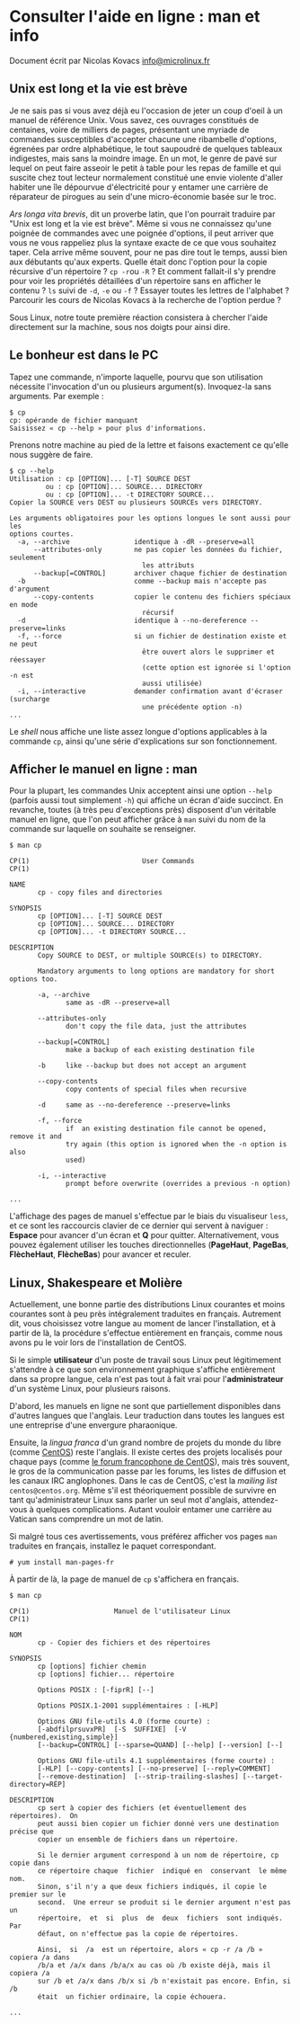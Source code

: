 Consulter l'aide en ligne : man et info
=======================================

Document écrit par Nicolas Kovacs <info@microlinux.fr>

Unix est long et la vie est brève
---------------------------------

Je ne sais pas si vous avez déjà eu l'occasion de jeter un coup d'oeil à un
manuel de référence Unix. Vous savez, ces ouvrages constitués de centaines,
voire de milliers de pages, présentant une myriade de commandes susceptibles
d'accepter chacune une ribambelle d'options, égrenées par ordre alphabétique,
le tout saupoudré de quelques tableaux indigestes, mais sans la moindre image.
En un mot, le genre de pavé sur lequel on peut faire asseoir le petit à table
pour les repas de famille et qui suscite chez tout lecteur normalement
constitué une envie violente d'aller habiter une île dépourvue d'électricité
pour y entamer une carrière de réparateur de pirogues au sein d'une
micro-économie basée sur le troc. 

*Ars longa vita brevis*, dit un proverbe latin, que l'on pourrait traduire par 
"Unix est long et la vie est brève". Même si vous ne connaissez qu'une poignée
de commandes avec une poignée d'options, il peut arriver que vous ne vous
rappeliez plus la syntaxe exacte de ce que vous souhaitez taper. Cela arrive
même souvent, pour ne pas dire tout le temps, aussi bien aux débutants qu'aux
experts. Quelle était donc l'option pour la copie récursive d'un répertoire ?
`cp -r`ou `-R` ? Et comment fallait-il s'y prendre pour voir les propriétés
détaillées d'un répertoire sans en afficher le contenu ? `ls` suivi de `-d`,
`-e` ou `-f` ? Essayer toutes les lettres de l'alphabet ? Parcourir les cours
de Nicolas Kovacs à la recherche de l'option perdue ?

Sous Linux, notre toute première réaction consistera à chercher l'aide
directement sur la machine, sous nos doigts pour ainsi dire.


Le bonheur est dans le PC
-------------------------

Tapez une commande, n'importe laquelle, pourvu que son utilisation nécessite
l'invocation d'un ou plusieurs argument(s). Invoquez-la sans arguments. Par
exemple :

```
$ cp
cp: opérande de fichier manquant
Saisissez « cp --help » pour plus d'informations.
```

Prenons notre machine au pied de la lettre et faisons exactement ce qu'elle
nous suggère de faire.

```
$ cp --help
Utilisation : cp [OPTION]... [-T] SOURCE DEST
         ou : cp [OPTION]... SOURCE... DIRECTORY
         ou : cp [OPTION]... -t DIRECTORY SOURCE...
Copier la SOURCE vers DEST ou plusieurs SOURCEs vers DIRECTORY.

Les arguments obligatoires pour les options longues le sont aussi pour les
options courtes.
  -a, --archive                identique à -dR --preserve=all
      --attributes-only        ne pas copier les données du fichier, seulement
                                 les attributs
      --backup[=CONTROL]       archiver chaque fichier de destination
  -b                           comme --backup mais n'accepte pas d'argument
      --copy-contents          copier le contenu des fichiers spéciaux en mode
                                 récursif
  -d                           identique à --no-dereference --preserve=links
  -f, --force                  si un fichier de destination existe et ne peut
                                 être ouvert alors le supprimer et réessayer
                                 (cette option est ignorée si l'option -n est
                                 aussi utilisée)
  -i, --interactive            demander confirmation avant d'écraser (surcharge
                                 une précédente option -n)
...
```

Le *shell* nous affiche une liste assez longue d'options applicables à la
commande `cp`, ainsi qu'une série d'explications sur son fonctionnement.


Afficher le manuel en ligne : man
---------------------------------

Pour la plupart, les commandes Unix acceptent ainsi une option `--help`
(parfois aussi tout simplement `-h`) qui affiche un écran d'aide succinct. En
revanche, toutes (à très peu d'exceptions près) disposent d'un véritable manuel
en ligne, que l'on peut afficher grâce à `man` suivi du nom de la commande sur
laquelle on souhaite se renseigner.

```
$ man cp

CP(1)                            User Commands                          CP(1)

NAME
       cp - copy files and directories

SYNOPSIS
       cp [OPTION]... [-T] SOURCE DEST
       cp [OPTION]... SOURCE... DIRECTORY
       cp [OPTION]... -t DIRECTORY SOURCE...

DESCRIPTION
       Copy SOURCE to DEST, or multiple SOURCE(s) to DIRECTORY.

       Mandatory arguments to long options are mandatory for short options too.

       -a, --archive
              same as -dR --preserve=all

       --attributes-only
              don't copy the file data, just the attributes

       --backup[=CONTROL]
              make a backup of each existing destination file

       -b     like --backup but does not accept an argument

       --copy-contents
              copy contents of special files when recursive

       -d     same as --no-dereference --preserve=links

       -f, --force
              if  an existing destination file cannot be opened, remove it and
              try again (this option is ignored when the -n option is also
              used)

       -i, --interactive
              prompt before overwrite (overrides a previous -n option)
      
...
```

L'affichage des pages de manuel s'effectue par le biais du visualiseur `less`,
et ce sont les raccourcis clavier de ce dernier qui servent à naviguer :
**Espace** pour avancer d'un écran et **Q** pour quitter. Alternativement, vous
pouvez également utiliser les touches directionnelles (**PageHaut**,
**PageBas**, **FlècheHaut**, **FlècheBas**) pour avancer et reculer.


Linux, Shakespeare et Molière
-----------------------------

Actuellement, une bonne partie des distributions Linux courantes et moins
courantes sont à peu près intégralement traduites en français. Autrement dit,
vous choisissez votre langue au moment de lancer l'installation, et à partir de
là, la procédure s'effectue entièrement en français, comme nous avons pu le
voir lors de l'installation de CentOS. 

Si le simple **utilisateur** d'un poste de travail sous Linux peut légitimement
s'attendre à ce que son environnement graphique s'affiche entièrement dans sa
propre langue, cela n'est pas tout à fait vrai pour l'**administrateur** d'un
système Linux, pour plusieurs raisons.

D'abord, les manuels en ligne ne sont que partiellement disponibles dans
d'autres langues que l'anglais. Leur traduction dans toutes les langues est une
entreprise d'une envergure pharaonique. 

Ensuite, la *lingua franca* d'un grand nombre de projets du monde du libre
(comme [CentOS](https://www.centos.org/)) reste l'anglais. Il existe certes des
projets localisés pour chaque pays (comme [le forum francophone de
CentOS](https://fr.centos.org/)), mais très souvent, le gros de la
communication passe par les forums, les listes de diffusion et les canaux IRC
anglophones. Dans le cas de CentOS, c'est la *mailing list*
`centos@centos.org`. Même s'il est théoriquement possible de survivre en tant
qu'administrateur Linux sans parler un seul mot d'anglais, attendez-vous à
quelques complications. Autant vouloir entamer une carrière au Vatican sans
comprendre un mot de latin. 

Si malgré tous ces avertissements, vous préférez afficher vos pages `man`
traduites en français, installez le paquet correspondant.

```
# yum install man-pages-fr
```

À partir de là, la page de manuel de `cp` s'affichera en français.

```
$ man cp

CP(1)                     Manuel de l'utilisateur Linux                     CP(1)

NOM
       cp - Copier des fichiers et des répertoires

SYNOPSIS
       cp [options] fichier chemin
       cp [options] fichier... répertoire

       Options POSIX : [-fiprR] [--]

       Options POSIX.1-2001 supplémentaires : [-HLP]

       Options GNU file-utils 4.0 (forme courte) :
       [-abdfilprsuvxPR]  [-S  SUFFIXE]  [-V {numbered,existing,simple}]
       [--backup=CONTROL] [--sparse=QUAND] [--help] [--version] [--]

       Options GNU file-utils 4.1 supplémentaires (forme courte) :
       [-HLP] [--copy-contents] [--no-preserve] [--reply=COMMENT]
       [--remove-destination]  [--strip-trailing-slashes] [--target-directory=RÉP]

DESCRIPTION
       cp sert à copier des fichiers (et éventuellement des répertoires).  On
       peut aussi bien copier un fichier donné vers une destination précise que
       copier un ensemble de fichiers dans un répertoire.

       Si le dernier argument correspond à un nom de répertoire, cp copie dans
       ce répertoire chaque  fichier  indiqué en  conservant  le même nom.
       Sinon, s'il n'y a que deux fichiers indiqués, il copie le premier sur le
       second.  Une erreur se produit si le dernier argument n'est pas un
       répertoire,  et  si  plus  de  deux  fichiers  sont indiqués. Par
       défaut, on n'effectue pas la copie de répertoires.

       Ainsi,  si  /a  est un répertoire, alors « cp -r /a /b » copiera /a dans
       /b/a et /a/x dans /b/a/x au cas où /b existe déjà, mais il copiera /a
       sur /b et /a/x dans /b/x si /b n'existait pas encore. Enfin, si  /b
       était  un fichier ordinaire, la copie échouera.

...
```


